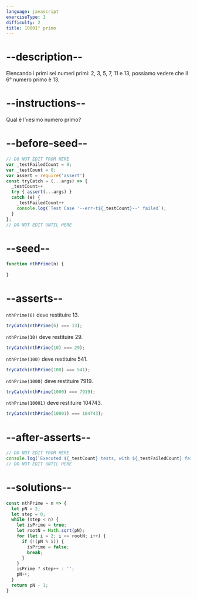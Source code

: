 ```yaml
---
language: javascript
exerciseType: 1
difficulty: 2
title: 10001° primo
---
```


# --description--

Elencando i primi sei numeri primi: 2, 3, 5, 7, 11 e 13, possiamo vedere che il 6° numero primo è 13.

# --instructions--

Qual è l'`n`esimo numero primo?

# --before-seed--

```javascript
// DO NOT EDIT FROM HERE
var _testFailedCount = 0;
var _testCount = 0;
var assert = require('assert')
const tryCatch = (...args) => {
  _testCount++
  try { assert(...args) }
  catch (e) {
    _testFailedCount++
    console.log(`Test Case '--err-t${_testCount}--' failed`);
  }
};
// DO NOT EDIT UNTIL HERE
```

# --seed--

```javascript
function nthPrime(n) {
  
}
```

# --asserts--

`nthPrime(6)` deve restituire 13.

```javascript
tryCatch(nthPrime(6) === 13);
```

`nthPrime(10)` deve restituire 29.

```javascript
tryCatch(nthPrime(10) === 29);
```

`nthPrime(100)` deve restituire 541.

```javascript
tryCatch(nthPrime(100) === 541);
```

`nthPrime(1000)` deve restituire 7919.

```javascript
tryCatch(nthPrime(1000) === 7919);
```

`nthPrime(10001)` deve restituire 104743.

```javascript
tryCatch(nthPrime(10001) === 104743);
```

# --after-asserts--

```javascript
// DO NOT EDIT FROM HERE 
console.log(`Executed ${_testCount} tests, with ${_testFailedCount} failures`);
// DO NOT EDIT UNTIL HERE
```

# --solutions--

```javascript
const nthPrime = n => {
  let pN = 2;
  let step = 0;
  while (step < n) {
    let isPrime = true;
    let rootN = Math.sqrt(pN);
    for (let i = 2; i <= rootN; i++) {
      if (!(pN % i)) {
        isPrime = false;
        break;
      }
    }
    isPrime ? step++ : '';
    pN++;
  }
  return pN - 1;
}
```

